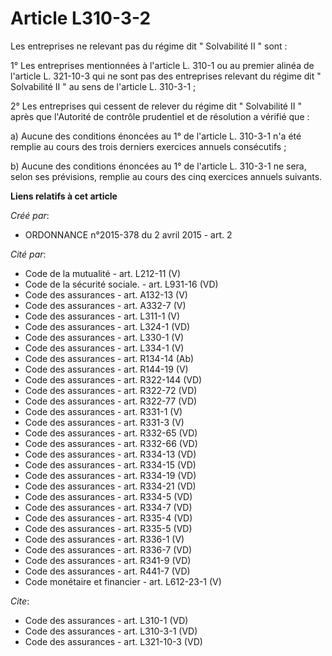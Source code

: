 # Article L310-3-2

Les entreprises ne relevant pas du régime dit " Solvabilité II " sont : 

1° Les entreprises mentionnées à l'article L. 310-1 ou au premier alinéa de l'article L. 321-10-3 qui ne sont pas des
entreprises relevant du régime dit " Solvabilité II " au sens de l'article L. 310-3-1 ; 

2° Les entreprises qui cessent de relever du régime dit " Solvabilité II " après que l'Autorité de contrôle prudentiel et de
résolution a vérifié que : 

a) Aucune des conditions énoncées au 1° de l'article L. 310-3-1 n'a été remplie au cours des trois derniers exercices annuels
consécutifs ; 

b) Aucune des conditions énoncées au 1° de l'article L. 310-3-1 ne sera, selon ses prévisions, remplie au cours des cinq
exercices annuels suivants.

**Liens relatifs à cet article**

_Créé par_:

  - ORDONNANCE n°2015-378 du 2 avril 2015 - art. 2

_Cité par_:

  - Code de la mutualité - art. L212-11 (V)
  - Code de la sécurité sociale. - art. L931-16 (VD)
  - Code des assurances - art. A132-13 (V)
  - Code des assurances - art. A332-7 (V)
  - Code des assurances - art. L311-1 (V)
  - Code des assurances - art. L324-1 (VD)
  - Code des assurances - art. L330-1 (V)
  - Code des assurances - art. L334-1 (V)
  - Code des assurances - art. R134-14 (Ab)
  - Code des assurances - art. R144-19 (V)
  - Code des assurances - art. R322-144 (VD)
  - Code des assurances - art. R322-72 (VD)
  - Code des assurances - art. R322-77 (VD)
  - Code des assurances - art. R331-1 (V)
  - Code des assurances - art. R331-3 (V)
  - Code des assurances - art. R332-65 (VD)
  - Code des assurances - art. R332-66 (VD)
  - Code des assurances - art. R334-13 (VD)
  - Code des assurances - art. R334-15 (VD)
  - Code des assurances - art. R334-19 (VD)
  - Code des assurances - art. R334-21 (VD)
  - Code des assurances - art. R334-5 (VD)
  - Code des assurances - art. R334-7 (VD)
  - Code des assurances - art. R335-4 (VD)
  - Code des assurances - art. R335-5 (VD)
  - Code des assurances - art. R336-1 (V)
  - Code des assurances - art. R336-7 (VD)
  - Code des assurances - art. R341-9 (VD)
  - Code des assurances - art. R441-7 (VD)
  - Code monétaire et financier - art. L612-23-1 (V)

_Cite_:

  - Code des assurances - art. L310-1 (VD)
  - Code des assurances - art. L310-3-1 (VD)
  - Code des assurances - art. L321-10-3 (VD)
